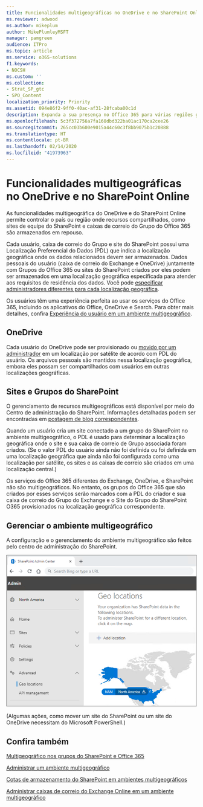 ```yaml
---
title: Funcionalidades multigeográficas no OneDrive e no SharePoint Online
ms.reviewer: adwood
ms.author: mikeplum
author: MikePlumleyMSFT
manager: pamgreen
audience: ITPro
ms.topic: article
ms.service: o365-solutions
f1.keywords:
- NOCSH
ms.custom: ''
ms.collection:
- Strat_SP_gtc
- SPO_Content
localization_priority: Priority
ms.assetid: 094e86f2-9ff0-40ac-af31-28fcaba00c1d
description: Expanda a sua presença no Office 365 para várias regiões geográficas com funcionalidades multigeográficas do OneDrive Online.
ms.openlocfilehash: 5c3f372756a7fa160dbd322ba01ac170ca2cee26
ms.sourcegitcommit: 265cc03b600e9015a44c60c3f8bb9075b1c20888
ms.translationtype: HT
ms.contentlocale: pt-BR
ms.lasthandoff: 02/14/2020
ms.locfileid: "41973963"
---
```

# <a name="multi-geo-capabilities-in-onedrive-and-sharepoint-online"></a>Funcionalidades multigeográficas no OneDrive e no SharePoint Online

As funcionalidades multigeográfica do OneDrive e do SharePoint Online permite controlar o país ou região onde recursos compartilhados, como sites de equipe do SharePoint e caixas de correio do Grupo do Office 365 são armazenados em repouso.

Cada usuário, caixa de correio do Grupo e site do SharePoint possui uma Localização Preferencial do Dados (PDL) que indica a localização geográfica onde os dados relacionados devem ser armazenados. Dados pessoais do usuário (caixa de correio do Exchange e OneDrive) juntamente com Grupos do Office 365 ou sites do SharePoint criados por eles podem ser armazenados em uma localização geográfica especificada para atender aos requisitos de residência dos dados. Você pode [especificar administradores diferentes para cada localização geográfica](add-a-sharepoint-geo-admin.md).

Os usuários têm uma experiência perfeita ao usar os serviços do Office 365, incluindo os aplicativos do Office, OneDrive e Search. Para obter mais detalhes, confira [Experiência do usuário em um ambiente multigeográfico](multi-geo-user-experience.md).

## <a name="onedrive"></a>OneDrive

Cada usuário do OneDrive pode ser provisionado ou [movido por um administrador](move-onedrive-between-geo-locations.md) em um localização por satélite de acordo com PDL do usuário. Os arquivos pessoais são mantidos nessa localização geográfica, embora eles possam ser compartilhados com usuários em outras localizações geográficas.

## <a name="sharepoint-sites-and-groups"></a>Sites e Grupos do SharePoint

O gerenciamento de recursos multigeográficos está disponível por meio do Centro de administração do SharePoint. Informações detalhadas podem ser encontradas em [postagem de blog correspondentes](https://techcommunity.microsoft.com/t5/Office-365-Blog/Now-available-Multi-Geo-in-SharePoint-and-Office-365-Groups/ba-p/263302).

Quando um usuário cria um site conectado a um grupo do SharePoint no ambiente multigeográfico, o PDL é usado para determinar a localização geográfica onde o site e sua caixa de correio de Grupo associada foram criados. (Se o valor PDL do usuário ainda não foi definida ou foi definida em uma localização geográfica que ainda não foi configurada como uma localização por satélite, os sites e as caixas de correio são criados em uma localização central.)

Os serviços do Office 365 diferentes do Exchange, OneDrive, e SharePoint não são multigeográficos. No entanto, os grupos do Office 365 que são criados por esses serviços serão marcados com a PDL do criador e sua caixa de correio do Grupo do Exchange e o Site do Grupo do SharePoint O365 provisionados na localização geográfica correspondente. 

## <a name="managing-the-multi-geo-environment"></a>Gerenciar o ambiente multigeográfico

A configuração e o gerenciamento do ambiente multigeográfico são feitos pelo centro de administração do SharePoint. 

![Captura de tela da página de localizações geográficas do centro de administração SharePoint](media/sharepoint-multi-geo-admin-center.png)

(Algumas ações, como mover um site do SharePoint ou um site do OneDrive necessitam do Microsoft PowerShell.)

## <a name="see-also"></a>Confira também

[Multigeográfico nos grupos do SharePoint e Office 365](https://techcommunity.microsoft.com/t5/Office-365-Blog/Now-available-Multi-Geo-in-SharePoint-and-Office-365-Groups/ba-p/263302)

[Administrar um ambiente multigeográfico](administering-a-multi-geo-environment.md)

[Cotas de armazenamento do SharePoint em ambientes multigeográficos](sharepoint-multi-geo-storage-quota.md)

[Administrar caixas de correio do Exchange Online em um ambiente multigeográfico](administering-exchange-online-multi-geo.md)
